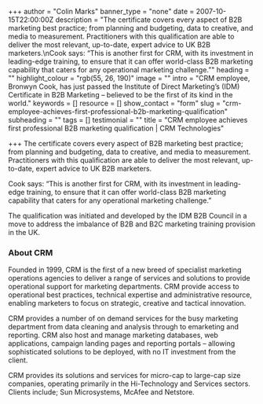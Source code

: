 +++
author = "Colin Marks"
banner_type = "none"
date = 2007-10-15T22:00:00Z
description = "The certificate covers every aspect of B2B marketing best practice; from planning and budgeting, data to creative, and media to measurement. Practitioners with this qualification are able to deliver the most relevant, up-to-date, expert advice to UK B2B marketers.\nCook says: “This is another first for CRM, with its investment in leading-edge training, to ensure that it can offer world-class B2B marketing capability that caters for any operational marketing challenge.”"
heading = ""
highlight_colour = "rgb(55, 26, 190)"
image = ""
intro = "CRM employee, Bronwyn Cook, has just passed the Institute of Direct Marketing’s (IDM) Certificate in B2B Marketing – believed to be the first of its kind in the world."
keywords = []
resource = []
show_contact = "form"
slug = "crm-employee-achieves-first-professional-b2b-marketing-qualification"
subheading = ""
tags = []
testimonial = ""
title = "CRM employee achieves first professional B2B marketing qualification | CRM Technologies"

+++
The certificate covers every aspect of B2B marketing best practice; from planning and budgeting, data to creative, and media to measurement. Practitioners with this qualification are able to deliver the most relevant, up-to-date, expert advice to UK B2B marketers.

Cook says: “This is another first for CRM, with its investment in leading-edge training, to ensure that it can offer world-class B2B marketing capability that caters for any operational marketing challenge.”

The qualification was initiated and developed by the IDM B2B Council in a move to address the imbalance of B2B and B2C marketing training provision in the UK.

### About CRM

Founded in 1999, CRM is the first of a new breed of specialist marketing operations agencies to deliver a range of services and solutions to provide operational support for marketing departments. CRM provide access to operational best practices, technical expertise and administrative resource, enabling marketers to focus on strategic, creative and tactical innovation.

CRM provides a number of on demand services for the busy marketing department from data cleaning and analysis through to emarketing and reporting. CRM also host and manage marketing databases, web applications, campaign landing pages and reporting portals – allowing sophisticated solutions to be deployed, with no IT investment from the client.

CRM provides its solutions and services for micro-cap to large-cap size companies, operating primarily in the Hi-Technology and Services sectors. Clients include; Sun Microsystems, McAfee and Netstore.